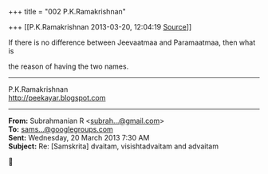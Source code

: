 +++
title = "002 P.K.Ramakrishnan"

+++
[[P.K.Ramakrishnan	2013-03-20, 12:04:19 [Source](https://groups.google.com/g/samskrita/c/SDRZaMSWBwE)]]



If there is no difference between Jeevaatmaa and Paramaatmaa, then what is

the reason of having the two names.



-----------------------------------  
P.K.Ramakrishnan  
<http://peekayar.blogspot.com>  

------------------------------------------------------------------------

**From:** Subrahmanian R \<[subrah...@gmail.com]()\>  
**To:** [sams...@googlegroups.com]()  
**Sent:** Wednesday, 20 March 2013 7:30 AM  
**Subject:** Re: \[Samskrita\] dvaitam, visishtadvaitam and advaitam  



